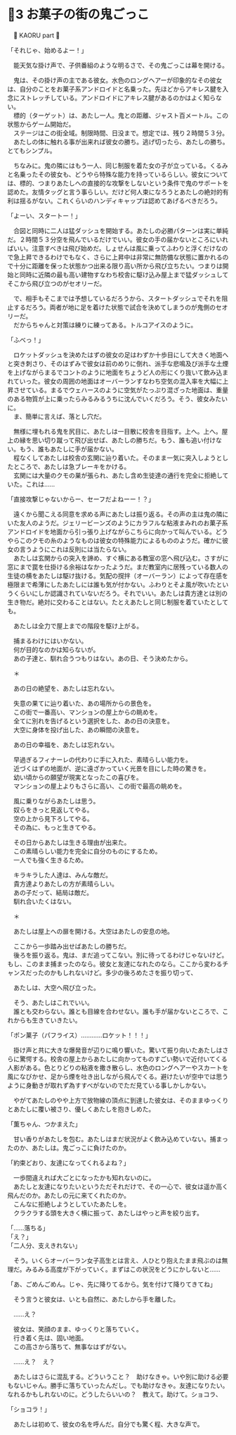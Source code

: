 # 🍨3 お菓子の街の鬼ごっこ

　🍨 KAORU part 🍨

「それじゃ、始めるよー！」

　能天気な掛け声で、子供番組のような明るさで、その鬼ごっこは幕を開ける。

　鬼は、その掛け声の主である彼女。水色のロングヘアーが印象的なその彼女は、自分のことをお菓子系アンドロイドと名乗った。先ほどからアキレス腱を入念にストレッチしている。アンドロイドにアキレス腱があるのかはよく知らない。  
　標的（ターゲット）は、あたし一人。鬼との距離、ジャスト百メートル。この状態からゲーム開始だ。  
　ステージはこの街全域。制限時間、日没まで。想定では、残り２時間５３分。  
　あたしの体に触れる事が出来れば彼女の勝ち。逃げ切ったら、あたしの勝ち。とてもシンプル。

　ちなみに。鬼の隣にはもう一人、同じ制服を着た女の子が立っている。くるみと名乗ったその彼女も、どうやら特殊な能力を持っているらしい。彼女については、標的、つまりあたしへの直接的な攻撃をしないという条件で鬼のサポートを認めた。友情タッグと言う事らしい。だけど何人束になろうとあたしの絶対的有利は揺るがない。これくらいのハンディキャップは認めてあげるべきだろう。

「よーい、スタートー！」

　合図と同時に二人は猛ダッシュを開始する。あたしの必勝パターンは実に単純だ。２時間５３分空を飛んでいるだけでいい。彼女の手の届かないところにいればいい。注意すべきは飛び始めだ。しょせんは風に乗ってふわりと浮くだけなので急上昇できるわけでもなく、さらに上昇中は非常に無防備な状態に置かれるので十分に距離を保った状態かつ出来る限り高い所から飛び立ちたい。つまりは開始と同時に近隣の最も高い建物すなわち校舎に駆け込み屋上まで猛ダッシュしてそこから飛び立つのがセオリーだ。

　で、相手もそこまでは予想しているだろうから、スタートダッシュでそれを阻止するだろう。両者が地に足を着けた状態で試合を決めてしまうのが鬼側のセオリーだ。  
　だからちゃんと対策は練りに練ってある。トルコアイスのように。

「ふべっ！」

　ロケットダッシュを決めたはずの彼女の足はわずか十歩目にして大きく地面へと突き刺さり、そのはずみで彼女は前のめりに倒れ、派手な悲鳴及び派手な土煙を上げながらまるでコントのように地面をちょうど人の形にくり抜いて飲み込まれていった。彼女の周囲の地面はオーバーランすなわち空気の混入率を大幅に上昇させている。まるでウェハースのように空気がたっぷり混ざった地面は、重量のある物質が上に乗ったらみるみるうちに沈んでいくだろう。そう、彼女みたいに。  
　ま、簡単に言えば、落とし穴だ。

　無様に埋もれる鬼を尻目に、あたしは一目散に校舎を目指す。上へ。上へ。屋上の縁を思い切り蹴って飛び出せば、あたしの勝ちだ。もう、誰も追い付けない。もう、誰もあたしに手が届かない。  
　程なくしてあたしは校舎の玄関に辿り着いた。そのまま一気に突入しようとしたところで、あたしは急ブレーキをかける。  
　玄関には大量のクモの巣が張られ、あたし含め生徒達の通行を完全に拒絶していた。これは……

「直接攻撃じゃないからー、セーフだよねーー！？」

　遠くから聞こえる同意を求める声にあたしは振り返る。その声の主は鬼の隣にいた友人のようだ。ジェリービーンズのようにカラフルな粘液まみれのお菓子系アンドロイドを地面から引っ張り上げながらこちらに向かって叫んでいる。どうやらこのクモの糸のようなものは彼女の特殊能力によるもののようだ。確かに彼女の言うようにこれは反則には当たらない。  
　あたしは玄関からの突入を諦め、すぐ横にある教室の窓へ飛び込む。さすがに窓にまで罠を仕掛ける余裕はなかったようだ。まだ教室内に居残っている数人の生徒の横をあたしは駆け抜ける。気配の撹拌（オーバーラン）によって存在感を極限まで希薄にしたあたしには誰も気が付かない。ふわりとそよ風が吹いたというくらいにしか認識されていないだろう。それでいい。あたしは貴方達とは別の生き物だ。絶対に交わることはない。たとえあたしと同じ制服を着ていたとしても。

　あたしは全力で屋上までの階段を駆け上がる。

　捕まるわけにはいかない。  
　何が目的なのかは知らないが。  
　あの子達と、馴れ合うつもりはない。あの日、そう決めたから。

　＊

　あの日の絶望を、あたしは忘れない。

　失意の果てに辿り着いた、あの場所からの景色を。  
　この街で一番高い、マンションの屋上からの眺めを。  
　全てに別れを告げるという選択をした、あの日の決意を。  
　大空に身体を投げ出した、あの瞬間の決意を。

　あの日の幸福を、あたしは忘れない。

　早過ぎるフィナーレの代わりに手に入れた、素晴らしい能力を。  
　近づくはずの地面が、逆に遠ざかっていく光景を目にした時の驚きを。  
　幼い頃からの願望が現実となったこの喜びを。  
　マンションの屋上よりもさらに高い、この街で最高の眺めを。

　風に乗りながらあたしは思う。  
　奴らをきっと見返してやる。  
　空の上から見下ろしてやる。  
　その為に、もっと生きてやる。


　その日からあたしは生きる理由が出来た。  
　この素晴らしい能力を完全に自分のものにするため。  
　一人でも強く生きるため。

　キラキラした人達は、みんな敵だ。  
　貴方達よりあたしの方が素晴らしい。  
　あの子だって、結局は敵だ。  
　馴れ合いたくはない。

　＊

　あたしは屋上への扉を開ける。大空はあたしの安息の地。

　ここから一歩踏み出せばあたしの勝ちだ。  
　後ろを振り返る。鬼は、まだ追ってこない。別に待ってるわけじゃないけど。もし、このまま捕まったのなら。彼女と友達になれたのなら。ここから変わるチャンスだったのかもしれないけど。多少の後ろめたさを振り切って、

　あたしは、大空へ飛び立った。

　そう、あたしはこれでいい。  
　誰とも交わらない。誰とも目線を合わせない。誰も手が届かないところで、これからも生きていきたい。

「ポン菓子（パフライス）…………ロケット！！！」

　掛け声と共に大きな爆発音が辺りに鳴り響いた。驚いて振り向いたあたしはさらに驚愕する。校舎の屋上からあたしに向かってものすごい勢いで近付いてくる人影がある。色とりどりの粘液を撒き散らし、水色のロングヘアーやスカートを風になびかせ、足から煙を吐き出しながら飛んでくる。避けたいが空中では思うように身動きが取れず為すすべがないのでただ見ている事しかしかない。

　やがてあたしのやや上方で放物線の頂点に到達した彼女は、そのままゆっくりとあたしに覆い被さり、優しくあたしを抱きしめた。

「薫ちゃん、つかまえた」

　甘い香りがあたしを包む。あたしはまだ状況がよく飲み込めていない。捕まったのか、あたしは。鬼ごっこに負けたのか。  

「約束どおり、友達になってくれるよね？」

　一歩間違えれば大ごとになったかも知れないのに。  
　あたしと友達になりたいというただそれだけで、その一心で、彼女は遥か高く飛んだのか。あたしの元に来てくれたのか。  
　こんなに拒絶しようとしていたあたしを。  
　クラクラする頭を大きく横に振って、あたしはやっと声を絞り出す。

「……落ちる」  
「え？」  
「二人分、支えきれない」

　そう。いくらオーバーラン女子高生とは言え、人ひとり抱えたまま飛ぶのは無理だ。みるみる高度が下がっていく。まずはこの状況をどうにかしないと……

「あ、ごめんごめん。じゃ、先に降りてるから。気を付けて降りてきてね」

　そう言うと彼女は、いとも自然に、あたしから手を離した。

　……え？

　彼女は、笑顔のまま、ゆっくりと落ちていく。  
　行き着く先は、固い地面。  
　この高さから落ちて、無事なはずがない。

　……え？　え？

　あたしはさらに混乱する。どういうこと？　助けなきゃ。いや別に助ける必要もないじゃん。勝手に落ちていったんだし。でも助けなきゃ。友達になりたい。なれるかもしれないのに。どうしたらいいの？　教えて。助けて。ショコラ、

「ショコラ！」

　あたしは初めて、彼女の名を呼んだ。自分でも驚く程、大きな声で。
